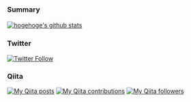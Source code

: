 ### Summary
[![hogehoge's github stats](https://github-readme-stats.vercel.app/api?username=ken-sasaki2&hide=contribs&count_private=true&show_icons=true)](https://github.com/ken-sasaki-222/)　


### Twitter
[![Twitter Follow](https://img.shields.io/twitter/follow/ken_sasaki2.svg?style=social)](https://twitter.com/ken_sasaki2) 


### Qiita
<div>
<p><a href="http://qiita.com/ken_sasaki2"><img src="https://qiita-badge.apiapi.app/s/ken_sasaki2/posts.svg" alt="My Qiita posts"></a>
<a href="http://qiita.com/ken_sasaki2"><img src="https://qiita-badge.apiapi.app/s/ken_sasaki2/contributions.svg" alt="My Qiita contributions"></a>
<a href="http://qiita.com/ken_sasaki2"><img src="https://qiita-badge.apiapi.app/s/ken_sasaki2/followers.svg" alt="My Qiita followers"></a></p>
</div>

